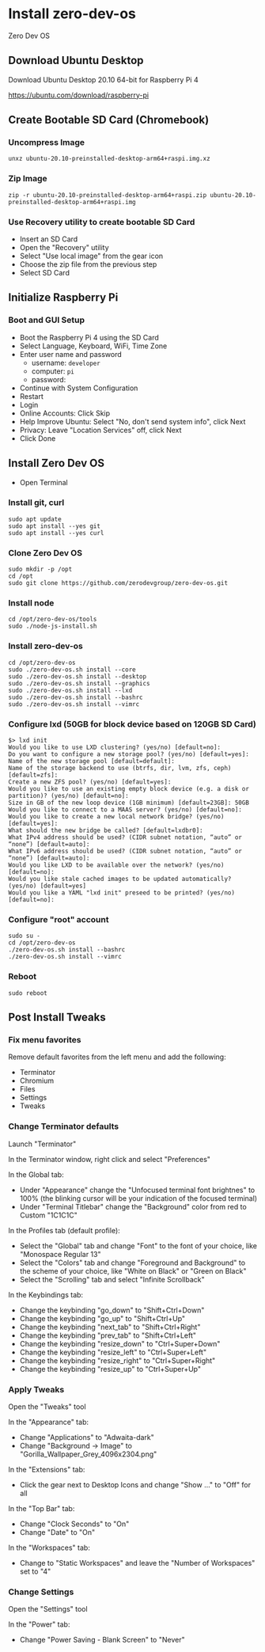 # Install zero-dev-os
Zero Dev OS


## Download Ubuntu Desktop

Download Ubuntu Desktop 20.10 64-bit for Raspberry Pi 4

https://ubuntu.com/download/raspberry-pi


## Create Bootable SD Card (Chromebook)

### Uncompress Image
```
unxz ubuntu-20.10-preinstalled-desktop-arm64+raspi.img.xz
```

### Zip Image
```
zip -r ubuntu-20.10-preinstalled-desktop-arm64+raspi.zip ubuntu-20.10-preinstalled-desktop-arm64+raspi.img
```

### Use Recovery utility to create bootable SD Card
* Insert an SD Card
* Open the "Recovery" utility
* Select "Use local image" from the gear icon
* Choose the zip file from the previous step
* Select SD Card


## Initialize Raspberry Pi

### Boot and GUI Setup

* Boot the Raspberry Pi 4 using the SD Card
* Select Language, Keyboard, WiFi, Time Zone
* Enter user name and password
  * username: `developer`
  * computer: `pi`
  * password: <generated>
* Continue with System Configuration
* Restart
* Login
* Online Accounts: Click Skip
* Help Improve Ubuntu: Select "No, don't send system info", click Next
* Privacy: Leave "Location Services" off, click Next
* Click Done


## Install Zero Dev OS

* Open Terminal

### Install git, curl

```
sudo apt update
sudo apt install --yes git
sudo apt install --yes curl
```

### Clone Zero Dev OS

```
sudo mkdir -p /opt
cd /opt
sudo git clone https://github.com/zerodevgroup/zero-dev-os.git
```

### Install node

```
cd /opt/zero-dev-os/tools
sudo ./node-js-install.sh
```

### Install zero-dev-os

```
cd /opt/zero-dev-os
sudo ./zero-dev-os.sh install --core
sudo ./zero-dev-os.sh install --desktop
sudo ./zero-dev-os.sh install --graphics
sudo ./zero-dev-os.sh install --lxd
sudo ./zero-dev-os.sh install --bashrc
sudo ./zero-dev-os.sh install --vimrc
```

### Configure lxd (50GB for block device based on 120GB SD Card)

```
$> lxd init
Would you like to use LXD clustering? (yes/no) [default=no]: 
Do you want to configure a new storage pool? (yes/no) [default=yes]: 
Name of the new storage pool [default=default]: 
Name of the storage backend to use (btrfs, dir, lvm, zfs, ceph) [default=zfs]: 
Create a new ZFS pool? (yes/no) [default=yes]: 
Would you like to use an existing empty block device (e.g. a disk or partition)? (yes/no) [default=no]: 
Size in GB of the new loop device (1GB minimum) [default=23GB]: 50GB
Would you like to connect to a MAAS server? (yes/no) [default=no]: 
Would you like to create a new local network bridge? (yes/no) [default=yes]: 
What should the new bridge be called? [default=lxdbr0]: 
What IPv4 address should be used? (CIDR subnet notation, “auto” or “none”) [default=auto]: 
What IPv6 address should be used? (CIDR subnet notation, “auto” or “none”) [default=auto]: 
Would you like LXD to be available over the network? (yes/no) [default=no]: 
Would you like stale cached images to be updated automatically? (yes/no) [default=yes] 
Would you like a YAML "lxd init" preseed to be printed? (yes/no) [default=no]: 

```

### Configure "root" account

```
sudo su -
cd /opt/zero-dev-os
./zero-dev-os.sh install --bashrc
./zero-dev-os.sh install --vimrc
```

### Reboot

```
sudo reboot
```

## Post Install Tweaks

### Fix menu favorites

Remove default favorites from the left menu and add the following:

* Terminator
* Chromium
* Files
* Settings
* Tweaks

### Change Terminator defaults

Launch "Terminator"

In the Terminator window, right click and select "Preferences"

In the Global tab:
  * Under "Appearance" change the "Unfocused terminal font brightnes" to 100% (the blinking cursor will be your indication of the focused terminal)
  * Under "Terminal Titlebar" change the "Background" color from red to Custom "1C1C1C"

In the Profiles tab (default profile):
  * Select the "Global" tab and change "Font" to the font of your choice, like "Monospace Regular 13"
  * Select the "Colors" tab and change "Foreground and Background" to the scheme of your choice, like "White on Black" or "Green on Black"
  * Select the "Scrolling" tab and select "Infinite Scrollback"

In the Keybindings tab:
  * Change the keybinding "go_down" to "Shift+Ctrl+Down"
  * Change the keybinding "go_up" to "Shift+Ctrl+Up"
  * Change the keybinding "next_tab" to "Shift+Ctrl+Right"
  * Change the keybinding "prev_tab" to "Shift+Ctrl+Left"
  * Change the keybinding "resize_down" to "Ctrl+Super+Down"
  * Change the keybinding "resize_left" to "Ctrl+Super+Left"
  * Change the keybinding "resize_right" to "Ctrl+Super+Right"
  * Change the keybinding "resize_up" to "Ctrl+Super+Up"

### Apply Tweaks

Open the "Tweaks" tool

In the "Appearance" tab:
  * Change "Applications" to "Adwaita-dark"
  * Change "Background -> Image" to "Gorilla_Wallpaper_Grey_4096x2304.png"

In the "Extensions" tab:
  * Click the gear next to Desktop Icons and change "Show ..." to "Off" for all

In the "Top Bar" tab:
  * Change "Clock Seconds" to "On"
  * Change "Date" to "On"

In the "Workspaces" tab:
  * Change to "Static Workspaces" and leave the "Number of Workspaces" set to "4"

### Change Settings

Open the "Settings" tool

In the "Power" tab:
  * Change "Power Saving - Blank Screen" to "Never"
